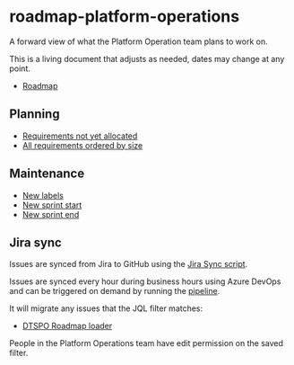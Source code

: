 # roadmap-platform-operations

A forward view of what the Platform Operation team plans to work on.

This is a living document that adjusts as needed, dates may change at any point.

- [Roadmap](https://github.com/orgs/hmcts/projects/10/views/12)

## Planning

- [Requirements not yet allocated](https://github.com/orgs/hmcts/projects/10/views/16)
- [All requirements ordered by size](https://github.com/orgs/hmcts/projects/10/views/3)

## Maintenance

- [New labels](https://github.com/hmcts/roadmap-platform-operations/labels)
- [New sprint start](https://github.com/orgs/hmcts/projects/10/settings/fields/27713965)
- [New sprint end](https://github.com/orgs/hmcts/projects/10/settings/fields/38305924)

## Jira sync

Issues are synced from Jira to GitHub using the [Jira Sync script](./jira-automation/index.mjs).

Issues are synced every hour during business hours using Azure DevOps and can be triggered on demand by running the
[pipeline](https://dev.azure.com/hmcts/PlatformOperations/_build?definitionId=824&_a=summary).

It will migrate any issues that the JQL filter matches:
- [DTSPO Roadmap loader](https://tools.hmcts.net/jira/issues/?filter=61018)

People in the Platform Operations team have edit permission on the saved filter.
